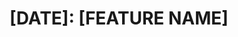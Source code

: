 ---
name: Tracking issue
about: Use this template for tracking new features.
title: "[DATE]: [FEATURE NAME]"
labels: issue
assignees: iamdavidmt
---